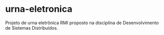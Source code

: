 # urna-eletronica
Projeto de urna eletrônica RMI proposto na disciplina de Desenvolvimento de Sistemas Distribuídos.
